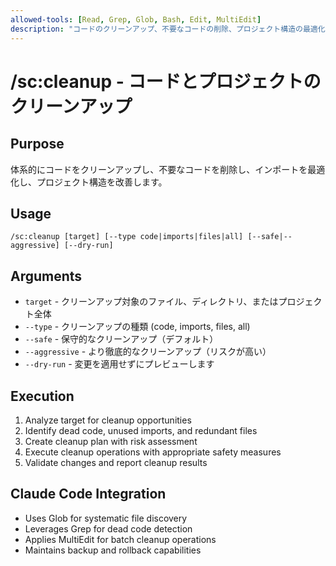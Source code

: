 ```yaml
---
allowed-tools: [Read, Grep, Glob, Bash, Edit, MultiEdit]
description: "コードのクリーンアップ、不要なコードの削除、プロジェクト構造の最適化を行います"
---
```


# /sc:cleanup - コードとプロジェクトのクリーンアップ

## Purpose
体系的にコードをクリーンアップし、不要なコードを削除し、インポートを最適化し、プロジェクト構造を改善します。

## Usage
```
/sc:cleanup [target] [--type code|imports|files|all] [--safe|--aggressive] [--dry-run]
```

## Arguments
- `target` - クリーンアップ対象のファイル、ディレクトリ、またはプロジェクト全体
- `--type` - クリーンアップの種類 (code, imports, files, all)
- `--safe` - 保守的なクリーンアップ（デフォルト）
- `--aggressive` - より徹底的なクリーンアップ（リスクが高い）
- `--dry-run` - 変更を適用せずにプレビューします

## Execution
1. Analyze target for cleanup opportunities
2. Identify dead code, unused imports, and redundant files
3. Create cleanup plan with risk assessment
4. Execute cleanup operations with appropriate safety measures
5. Validate changes and report cleanup results

## Claude Code Integration
- Uses Glob for systematic file discovery
- Leverages Grep for dead code detection
- Applies MultiEdit for batch cleanup operations
- Maintains backup and rollback capabilities